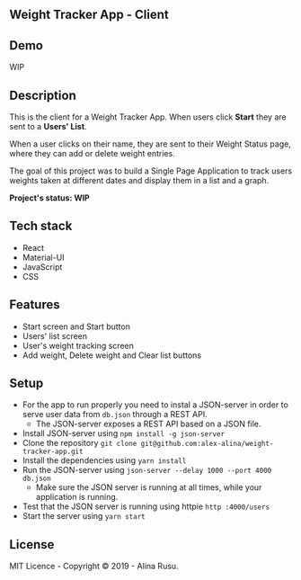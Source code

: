 
## Weight Tracker App - Client

## Demo
WIP

## Description

This is the client for a Weight Tracker App. When users click **Start** they are sent to a **Users' List**.

When a user clicks on their name, they are sent to their Weight Status page, where they can add or delete weight entries.

The goal of this project was to build a Single Page Application to track users weights taken at different dates and display them in a list and a graph.

**Project's status: WIP**

## Tech stack

* React
* Material-UI
* JavaScript
* CSS

## Features

* Start screen and Start button
* Users' list screen
* User's weight tracking screen
* Add weight, Delete weight and Clear list buttons

## Setup

* For the app to run properly you need to instal a JSON-server in order to serve user data from `db.json` through a REST API.
  * The JSON-server exposes a REST API based on a JSON file.
* Install JSON-server using `npm install -g json-server`
* Clone the repository `git clone git@github.com:alex-alina/weight-tracker-app.git`
* Install the dependencies using `yarn install`
* Run the JSON-server using `json-server --delay 1000 --port 4000 db.json`
  * Make sure the JSON server is running at all times, while your application is running.
* Test that the JSON server is running using httpie `http :4000/users`
* Start the server using `yarn start`

## License

MIT Licence - Copyright &copy; 2019 - Alina Rusu.
